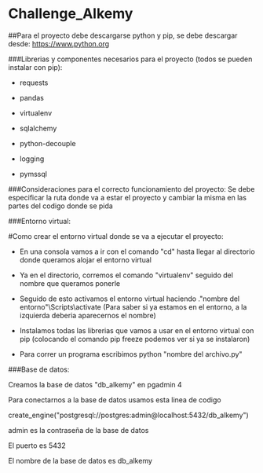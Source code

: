 # Challenge_Alkemy

##Para el proyecto debe descargarse python y pip, se debe descargar desde: https://www.python.org

###Librerias y componentes necesarios para el proyecto (todos se pueden instalar con pip):

* requests

* pandas

* virtualenv

* sqlalchemy

* python-decouple

* logging 

* pymssql

###Consideraciones para el correcto funcionamiento del proyecto:
Se debe especificar la ruta donde va a estar el proyecto y cambiar la misma en las partes del codigo donde se pida


###Entorno virtual:

#Como crear el entorno virtual donde se va a ejecutar el proyecto:

* En una consola vamos a ir con el comando "cd" hasta llegar al directorio donde queramos alojar el entorno virtual

* Ya en el directorio, corremos el comando "virtualenv" seguido del nombre que queramos ponerle

* Seguido de esto activamos el entorno virtual haciendo .\"nombre del entorno"\Scripts\activate (Para saber si ya estamos en el entorno, a la izquierda deberia aparecernos el nombre)

* Instalamos todas las librerias que vamos a usar en el entorno virtual con pip
(colocando el comando pip freeze podemos ver si ya se instalaron)

* Para correr un programa escribimos python "nombre del archivo.py"


###Base de datos:

Creamos la base de datos "db_alkemy" en pgadmin 4

Para conectarnos a la base de datos usamos esta linea de codigo

create_engine("postgresql://postgres:admin@localhost:5432/db_alkemy")

admin es la contraseña de la base de datos 

El puerto es 5432 

El nombre de la base de datos es db_alkemy

